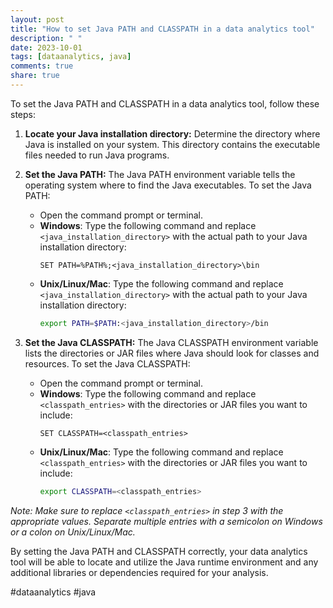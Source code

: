 ```yaml
---
layout: post
title: "How to set Java PATH and CLASSPATH in a data analytics tool"
description: " "
date: 2023-10-01
tags: [dataanalytics, java]
comments: true
share: true
---
```


To set the Java PATH and CLASSPATH in a data analytics tool, follow these steps:

1. **Locate your Java installation directory:** Determine the directory where Java is installed on your system. This directory contains the executable files needed to run Java programs.

2. **Set the Java PATH:** The Java PATH environment variable tells the operating system where to find the Java executables. To set the Java PATH:
   - Open the command prompt or terminal.
   - **Windows**: Type the following command and replace `<java_installation_directory>` with the actual path to your Java installation directory:
     ```batch
     SET PATH=%PATH%;<java_installation_directory>\bin
     ```
   - **Unix/Linux/Mac**: Type the following command and replace `<java_installation_directory>` with the actual path to your Java installation directory:
     ```bash
     export PATH=$PATH:<java_installation_directory>/bin
     ```

3. **Set the Java CLASSPATH:** The Java CLASSPATH environment variable lists the directories or JAR files where Java should look for classes and resources. To set the Java CLASSPATH:
   - Open the command prompt or terminal.
   - **Windows**: Type the following command and replace `<classpath_entries>` with the directories or JAR files you want to include:
     ```batch
     SET CLASSPATH=<classpath_entries>
     ```
   - **Unix/Linux/Mac**: Type the following command and replace `<classpath_entries>` with the directories or JAR files you want to include:
     ```bash
     export CLASSPATH=<classpath_entries>
     ```

*Note: Make sure to replace `<classpath_entries>` in step 3 with the appropriate values. Separate multiple entries with a semicolon on Windows or a colon on Unix/Linux/Mac.*

By setting the Java PATH and CLASSPATH correctly, your data analytics tool will be able to locate and utilize the Java runtime environment and any additional libraries or dependencies required for your analysis.

#dataanalytics #java